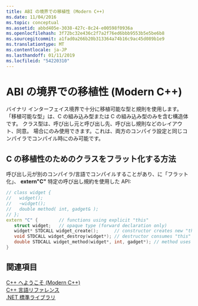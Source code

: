 ```yaml
---
title: ABI の境界での移植性 (Modern C++)
ms.date: 11/04/2016
ms.topic: conceptual
ms.assetid: abbd405e-3038-427c-8c24-e00598f0936a
ms.openlocfilehash: 3f72bc32e436c2f7a2f76ed6bbb9553b5e5be6b8
ms.sourcegitcommit: a1fad0a266b20b313364a74b16c9ac45d089b1e9
ms.translationtype: MT
ms.contentlocale: ja-JP
ms.lasthandoff: 01/11/2019
ms.locfileid: "54220310"
---
```

# <a name="portability-at-abi-boundaries-modern-c"></a>ABI の境界での移植性 (Modern C++)

バイナリ インターフェイス境界で十分に移植可能な型と規則を使用します。 「移植可能な型」は、C の組み込み型または C の組み込み型のみを含む構造体です。 クラス型は、呼び出し元と呼び出し先、呼び出し規則などのレイアウト、同意。 場合にのみ使用できます。これは、両方のコンパイラ設定と同じコンパイラでコンパイル時にのみ可能です。

## <a name="how-to-flatten-a-class-for-c-portability"></a>C の移植性のためのクラスをフラット化する方法

呼び出し元が別のコンパイラ/言語でコンパイルすることがあり、に「フラット化」、 **extern"C"** 特定の呼び出し規約を使用した API:

```cpp
// class widget {
//   widget();
//   ~widget();
//   double method( int, gadget& );
// };
extern "C" {        // functions using explicit "this"
   struct widget;   // opaque type (forward declaration only)
   widget* STDCALL widget_create();      // constructor creates new "this"
   void STDCALL widget_destroy(widget*); // destructor consumes "this"
   double STDCALL widget_method(widget*, int, gadget*); // method uses "this"
}
```

## <a name="see-also"></a>関連項目

[C++ へようこそ (Modern C++)](../cpp/welcome-back-to-cpp-modern-cpp.md)<br/>
[C++ 言語リファレンス](../cpp/cpp-language-reference.md)<br/>
[.NET 標準ライブラリ](../standard-library/cpp-standard-library-reference.md)
